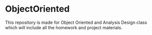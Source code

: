 # ObjectOriented
This repository is made for Object Oriented and Analysis Design class which will include all the homework and project materials.

